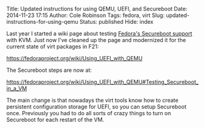 Title: Updated instructions for using QEMU, UEFI, and Secureboot
Date: 2014-11-23 17:15
Author: Cole Robinson
Tags: fedora, virt
Slug: updated-instructions-for-using-qemu
Status: published
Hide: index

Last year I started a wiki page about testing [Fedora's Secureboot support](https://fedoraproject.org/wiki/Secureboot) with KVM. Just now I've cleaned up the page and modernized it for the current state of virt packages in F21:

<https://fedoraproject.org/wiki/Using_UEFI_with_QEMU>

The Secureboot steps are now at:

<https://fedoraproject.org/wiki/Using_UEFI_with_QEMU#Testing_Secureboot_in_a_VM>

The main change is that nowadays the virt tools know how to create persistent configuration storage for UEFI, so you can setup Secureboot once. Previously you had to do all sorts of crazy things to turn on Secureboot for each restart of the VM.

